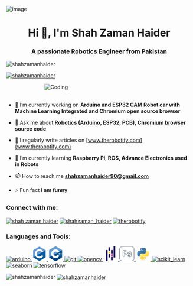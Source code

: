 ![image](https://github.com/ShahZamanHaider/ShahZamanHaider/assets/155710993/99996956-147e-4e47-aff1-0a1cc1296090)
<h1 align="center">Hi 👋, I'm Shah Zaman Haider</h1>
<h3 align="center">A passionate Robotics Engineer from Pakistan</h3>

<p align="left"> <img src="https://komarev.com/ghpvc/?username=shahzamanhaider&label=Profile%20views&color=0e75b6&style=flat" alt="shahzamanhaider" /> </p>
<p align="left"> <a href="https://github.com/ryo-ma/github-profile-trophy"><img src="https://github-profile-trophy.vercel.app/?username=shahzamanhaider" alt="shahzamanhaider" /></a> </p>

<img align="right" alt="Coding" width="400" src="https://cdn.dribbble.com/users/1162077/screenshots/3848914/programmer.gif">


<br><br>


- 🔭 I’m currently working on **Arduino and ESP32 CAM Robot car with Machine Learning Integrated and Chromium open source browser**

- 💬 Ask me about **Robotics (Arduino, ESP32, PCB), Chromium browser source code**

- 📝 I regularly write articles on [www.therobotify.com](www.therobotify.com)

- 🌱 I’m currently learning **Raspberry Pi, ROS, Advance Electronics used in Robots**

- 📫 How to reach me **shahzamanhaider90@gmail.com**

- ⚡ Fun fact **I am funny**





<h3 align="left">Connect with me:</h3>
<p align="left">
<a href="https://linkedin.com/in/shahzaman786" target="blank"><img align="center" src="https://raw.githubusercontent.com/rahuldkjain/github-profile-readme-generator/master/src/images/icons/Social/linked-in-alt.svg" alt="shah zaman haider" height="30" width="40" /></a>
<a href="https://instagram.com/shahzaman_haider" target="blank"><img align="center" src="https://raw.githubusercontent.com/rahuldkjain/github-profile-readme-generator/master/src/images/icons/Social/instagram.svg" alt="shahzaman_haider" height="30" width="40" /></a>
<a href="https://www.youtube.com/channel/UCquv7itkXXSevGqrtQ6-VDw" target="blank"><img align="center" src="https://raw.githubusercontent.com/rahuldkjain/github-profile-readme-generator/master/src/images/icons/Social/youtube.svg" alt="therobotify" height="30" width="40" /></a>
</p>

<h3 align="left">Languages and Tools:</h3>
<p align="left"> <a href="https://www.arduino.cc/" target="_blank" rel="noreferrer"> <img src="https://cdn.worldvectorlogo.com/logos/arduino-1.svg" alt="arduino" width="40" height="40"/> </a> <a href="https://www.cprogramming.com/" target="_blank" rel="noreferrer"> <img src="https://raw.githubusercontent.com/devicons/devicon/master/icons/c/c-original.svg" alt="c" width="40" height="40"/> </a> <a href="https://www.w3schools.com/cpp/" target="_blank" rel="noreferrer"> <img src="https://raw.githubusercontent.com/devicons/devicon/master/icons/cplusplus/cplusplus-original.svg" alt="cplusplus" width="40" height="40"/> </a> <a href="https://git-scm.com/" target="_blank" rel="noreferrer"> <img src="https://www.vectorlogo.zone/logos/git-scm/git-scm-icon.svg" alt="git" width="40" height="40"/> </a> <a href="https://opencv.org/" target="_blank" rel="noreferrer"> <img src="https://www.vectorlogo.zone/logos/opencv/opencv-icon.svg" alt="opencv" width="40" height="40"/> </a> <a href="https://pandas.pydata.org/" target="_blank" rel="noreferrer"> <img src="https://raw.githubusercontent.com/devicons/devicon/2ae2a900d2f041da66e950e4d48052658d850630/icons/pandas/pandas-original.svg" alt="pandas" width="40" height="40"/> </a> <a href="https://www.photoshop.com/en" target="_blank" rel="noreferrer"> <img src="https://raw.githubusercontent.com/devicons/devicon/master/icons/photoshop/photoshop-line.svg" alt="photoshop" width="40" height="40"/> </a> <a href="https://www.python.org" target="_blank" rel="noreferrer"> <img src="https://raw.githubusercontent.com/devicons/devicon/master/icons/python/python-original.svg" alt="python" width="40" height="40"/> </a> <a href="https://scikit-learn.org/" target="_blank" rel="noreferrer"> <img src="https://upload.wikimedia.org/wikipedia/commons/0/05/Scikit_learn_logo_small.svg" alt="scikit_learn" width="40" height="40"/> </a> <a href="https://seaborn.pydata.org/" target="_blank" rel="noreferrer"> <img src="https://seaborn.pydata.org/_images/logo-mark-lightbg.svg" alt="seaborn" width="40" height="40"/> </a> <a href="https://www.tensorflow.org" target="_blank" rel="noreferrer"> <img src="https://www.vectorlogo.zone/logos/tensorflow/tensorflow-icon.svg" alt="tensorflow" width="40" height="40"/> </a> </p>

<p><img align="left" src="https://github-readme-stats.vercel.app/api/top-langs?username=shahzamanhaider&show_icons=true&locale=en&layout=compact" alt="shahzamanhaider" /></p>

<p>&nbsp;<img align="center" src="https://github-readme-stats.vercel.app/api?username=shahzamanhaider&show_icons=true&locale=en" alt="shahzamanhaider" /></p>
